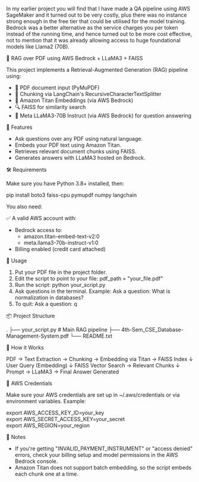 In my earlier project you will find that I have made a QA pipeline using AWS SageMaker and it turned out to be very costly, plus there was no instance strong enough in the free tier that could be utilised for the model training. Bedrock was a better alternative as the service charges you per token instead of the running time, and hence turned out to be more cost effective, not to mention that it was already allowing access to huge foundational models like Llama2 (70B).



🧠 RAG over PDF using AWS Bedrock + LLaMA3 + FAISS

This project implements a Retrieval-Augmented Generation (RAG) pipeline using:

- 📄 PDF document input (PyMuPDF)
- 🧩 Chunking via LangChain's RecursiveCharacterTextSplitter
- 🤖 Amazon Titan Embeddings (via AWS Bedrock)
- 🔍 FAISS for similarity search
- 🦙 Meta LLaMA3-70B Instruct (via AWS Bedrock) for question answering

🚀 Features

- Ask questions over any PDF using natural language.
- Embeds your PDF text using Amazon Titan.
- Retrieves relevant document chunks using FAISS.
- Generates answers with LLaMA3 hosted on Bedrock.

🛠️ Requirements

Make sure you have Python 3.8+ installed, then:

pip install boto3 faiss-cpu pymupdf numpy langchain

You also need:

✅ A valid AWS account with:
  - Bedrock access to:
    - amazon.titan-embed-text-v2:0
    - meta.llama3-70b-instruct-v1:0
  - Billing enabled (credit card attached)

📄 Usage

1. Put your PDF file in the project folder.
2. Edit the script to point to your file:
   pdf_path = "your_file.pdf"
3. Run the script:
   python your_script.py
4. Ask questions in the terminal. Example:
   Ask a question: What is normalization in databases?
5. To quit:
   Ask a question: q

📦 Project Structure

.
├── your_script.py         # Main RAG pipeline
├── 4th-Sem_CSE_Database-Management-System.pdf
└── README.txt

🧠 How it Works

PDF → Text Extraction → Chunking → Embedding via Titan → FAISS Index
                                           ↓
                                User Query (Embedding)
                                           ↓
                          FAISS Vector Search → Relevant Chunks
                                           ↓
                      Prompt → LLaMA3 → Final Answer Generated

🔐 AWS Credentials

Make sure your AWS credentials are set up in ~/.aws/credentials or via environment variables. Example:

export AWS_ACCESS_KEY_ID=your_key  
export AWS_SECRET_ACCESS_KEY=your_secret  
export AWS_REGION=your_region  

📢 Notes

- If you're getting "INVALID_PAYMENT_INSTRUMENT" or "access denied" errors, check your billing setup and model permissions in the AWS Bedrock console.
- Amazon Titan does not support batch embedding, so the script embeds each chunk one at a time.

